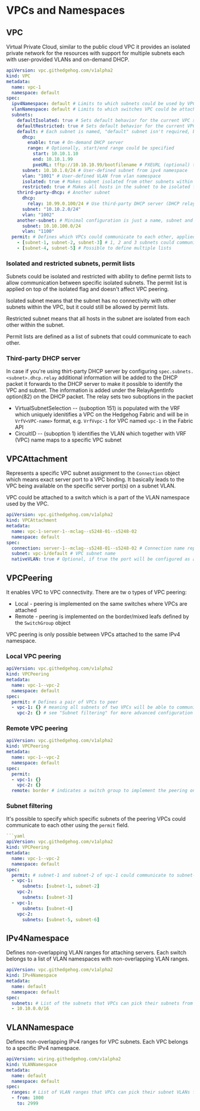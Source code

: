 # VPCs and Namespaces

## VPC

Virtual Private Cloud, similar to the public cloud VPC it provides an isolated private network for the resources with
support for multiple subnets each with user-provided VLANs and on-demand DHCP.

```yaml
apiVersion: vpc.githedgehog.com/v1alpha2
kind: VPC
metadata:
  name: vpc-1
  namespace: default
spec:
  ipv4Namespace: default # Limits to which subnets could be used by VPC to guarantee non-overlapping IPv4 ranges
  vlanNamespace: default # Limits to which switches VPC could be attached to guarantee non-overlapping VLANs
  subnets:
    defaultIsolated: true # Sets default behavior for the current VPC subnets to be isolated
    defaultRestricted: true # Sets default behavior for the current VPC subnets to be restricted
    default: # Each subnet is named, "default" subnet isn't required, but actively used by CLI
      dhcp:
        enable: true # On-demand DHCP server
        range: # Optionally, start/end range could be specified
          start: 10.10.1.10
          end: 10.10.1.99
          pxeURL: tftp://10.10.10.99/bootfilename # PXEURL (optional) to identify the pxe server to use to boot hosts, http query strings are not supported
      subnet: 10.10.1.0/24 # User-defined subnet from ipv4 namespace
      vlan: "1001" # User-defined VLAN from vlan namespace
      isolated: true # Makes subnet isolated from other subnets within the VPC (doesn't affect VPC peering)
      restricted: true # Makes all hosts in the subnet to be isolated from each other
    thrird-party-dhcp: # Another subnet
      dhcp:
        relay: 10.99.0.100/24 # Use third-party DHCP server (DHCP relay configuration), access to it could be enabled using StaticExternal connection
      subnet: "10.10.2.0/24"
      vlan: "1002"
    another-subnet: # Minimal configuration is just a name, subnet and VLAN
      subnet: 10.10.100.0/24
      vlan: "1100"
  permit: # Defines which VPCs could communicate to each other, applied on top of subnets "isolated" flag (doesn't affect VPC peering)
    - [subnet-1, subnet-2, subnet-3] # 1, 2 and 3 subnets could communicate to each other
    - [subnet-4, subnet-5] # Possible to define multiple lists
```

### Isolated and restricted subnets, permit lists

Subnets could be isolated and restricted with ability to define permit lists to allow communication between specific
isolated subnets. The permit list is applied on top of the isolated flag and doesn't affect VPC peering.

Isolated subnet means that the subnet has no connectivity with other subnets within the VPC, but it could still be
allowed by permit lists.

Restricted subnet means that all hosts in the subnet are isolated from each other within the subnet.

Permit lists are defined as a list of subnets that could communicate to each other.

### Third-party DHCP server

In case if you're using thirt-party DHCP server by configuring `spec.subnets.<subnet>.dhcp.relay` additional information
will be added to the DHCP packet it forwards to the DHCP server to make it possible to identify the VPC and subnet. The
information is added under the RelayAgentInfo option(82) on the DHCP packet. The relay sets two suboptions in the packet

* VirtualSubnetSelection -- (suboption 151) is populated with the VRF which uniquely idenitifies a VPC on the Hedgehog
  Fabric and will be in `VrfV<VPC-name>` format, e.g. `VrfVvpc-1` for VPC named `vpc-1` in the Fabric API
* CircuitID -- (suboption 1) identifies the VLAN which together with VRF (VPC) name maps to a specific VPC subnet

## VPCAttachment

Represents a specific VPC subnet assignment to the `Connection` object which means exact server port to a VPC binding.
It basically leads to the VPC being available on the specific server port(s) on a subnet VLAN.

VPC could be attached to a switch which is a part of the VLAN namespace used by the VPC.

```yaml
apiVersion: vpc.githedgehog.com/v1alpha2
kind: VPCAttachment
metadata:
  name: vpc-1-server-1--mclag--s5248-01--s5248-02
  namespace: default
spec:
  connection: server-1--mclag--s5248-01--s5248-02 # Connection name representing the server port(s)
  subnet: vpc-1/default # VPC subnet name
  nativeVLAN: true # Optional, if true the port will be configured as a native VLAN port (untagged)
```

## VPCPeering

It enables VPC to VPC connectivity. There are tw o types of VPC peering:

* Local - peering is implemented on the same switches where VPCs are attached
* Remote - peering is implemented on the border/mixed leafs defined by the `SwitchGroup` object

VPC peering is only possible between VPCs attached to the same IPv4 namespace.

### Local VPC peering

```yaml
apiVersion: vpc.githedgehog.com/v1alpha2
kind: VPCPeering
metadata:
  name: vpc-1--vpc-2
  namespace: default
spec:
  permit: # Defines a pair of VPCs to peer
  - vpc-1: {} # meaning all subnets of two VPCs will be able to communicate to each other
    vpc-2: {} # see "Subnet filtering" for more advanced configuration
```

### Remote VPC peering

```yaml
apiVersion: vpc.githedgehog.com/v1alpha2
kind: VPCPeering
metadata:
  name: vpc-1--vpc-2
  namespace: default
spec:
  permit:
  - vpc-1: {}
    vpc-2: {}
  remote: border # indicates a switch group to implement the peering on
```

### Subnet filtering

It's possible to specify which specific subnets of the peering VPCs could communicate to each other using the `permit`
field.

```yaml
```yaml
apiVersion: vpc.githedgehog.com/v1alpha2
kind: VPCPeering
metadata:
  name: vpc-1--vpc-2
  namespace: default
spec:
  permit: # subnet-1 and subnet-2 of vpc-1 could communicate to subnet-3 of vpc-2 as well as subnet-4 of vpc-2 could communicate to subnet-5 and subnet-6 of vpc-2
  - vpc-1:
      subnets: [subnet-1, subnet-2]
    vpc-2:
      subnets: [subnet-3]
  - vpc-1:
      subnets: [subnet-4]
    vpc-2:
      subnets: [subnet-5, subnet-6]
```

## IPv4Namespace

Defines non-overlapping VLAN ranges for attaching servers. Each switch belongs to a list of VLAN namespaces with
non-overlapping VLAN ranges.

```yaml
apiVersion: vpc.githedgehog.com/v1alpha2
kind: IPv4Namespace
metadata:
  name: default
  namespace: default
spec:
  subnets: # List of the subnets that VPCs can pick their subnets from
  - 10.10.0.0/16
```

## VLANNamespace

Defines non-overlapping IPv4 ranges for VPC subnets. Each VPC belongs to a specific IPv4 namespace.

```yaml
apiVersion: wiring.githedgehog.com/v1alpha2
kind: VLANNamespace
metadata:
  name: default
  namespace: default
spec:
  ranges: # List of VLAN ranges that VPCs can pick their subnet VLANs from
  - from: 1000
    to: 2999
```
